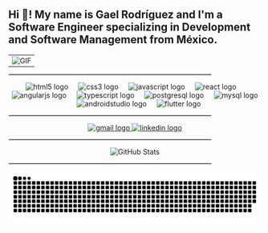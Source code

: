 <h2 align="left">Hi 👋! My name is Gael Rodríguez and I'm a Software Engineer specializing in Development and Software Management from México.</h2>

<table align="center">
  <tr>
    <td align="center" valign="top">
      <img src="https://media1.tenor.com/m/Dz-iTYhPK-cAAAAd/muse-matt-bellamy.gif" alt="GIF" height="200" />
    </td>
  </tr>
</table>

<hr style="border: 1px solid #ccc; width: 80%;" />

<div align="center">
  <img src="https://cdn.jsdelivr.net/gh/devicons/devicon/icons/html5/html5-original.svg" height="30" alt="html5 logo" />
  <img width="12" />
  <img src="https://cdn.jsdelivr.net/gh/devicons/devicon/icons/css3/css3-original.svg" height="30" alt="css3 logo" />
  <img width="12" />
  <img src="https://cdn.jsdelivr.net/gh/devicons/devicon/icons/javascript/javascript-original.svg" height="30" alt="javascript logo" />
  <img width="12" />
  <img src="https://cdn.jsdelivr.net/gh/devicons/devicon/icons/react/react-original.svg" height="30" alt="react logo" />
  <img width="12" />
  <img src="https://cdn.jsdelivr.net/gh/devicons/devicon/icons/angularjs/angularjs-original.svg" height="30" alt="angularjs logo" />
  <img width="12" />
  <img src="https://cdn.jsdelivr.net/gh/devicons/devicon/icons/typescript/typescript-original.svg" height="30" alt="typescript logo" />
  <img width="12" />
  <img src="https://cdn.jsdelivr.net/gh/devicons/devicon/icons/postgresql/postgresql-original.svg" height="30" alt="postgresql logo" />
  <img width="12" />
  <img src="https://cdn.jsdelivr.net/gh/devicons/devicon/icons/mysql/mysql-original.svg" height="30" alt="mysql logo" />
  <img width="12" />
  <img src="https://cdn.jsdelivr.net/gh/devicons/devicon/icons/androidstudio/androidstudio-original.svg" height="30" alt="androidstudio logo" />
  <img width="12" />
  <img src="https://cdn.jsdelivr.net/gh/devicons/devicon/icons/flutter/flutter-original.svg" height="30" alt="flutter logo" />
</div>

<hr style="border: 1px solid #ccc; width: 80%;" />

<div align="center">
  <a href="mailto:gaelrodriguezl474@gmail.com">
    <img src="https://img.shields.io/static/v1?message=Gmail&logo=gmail&label=&color=D14836&logoColor=white&labelColor=&style=for-the-badge" height="35" alt="gmail logo" />
  </a>
  <a href="https://www.linkedin.com/in/gael-rodríguez-30598b28b/" target="_blank">
    <img src="https://img.shields.io/static/v1?message=LinkedIn&logo=linkedin&label=&color=0077B5&logoColor=white&labelColor=&style=for-the-badge" height="35" alt="linkedin logo" />
  </a>
</div>

<hr style="border: 1px solid #ccc; width: 80%;" />

<div align="center">
  <img src="https://github-readme-stats.vercel.app/api?username=GRL1000&show_icons=true&theme=radical" alt="GitHub Stats" />
</div>

<hr style="border: 1px solid #ccc; width: 80%;" />

<div align="center">
  <img src="https://github.com/GRL1000/GRL1000/blob/output/github-snake-dark.svg" alt="snake gif" />
</div>
